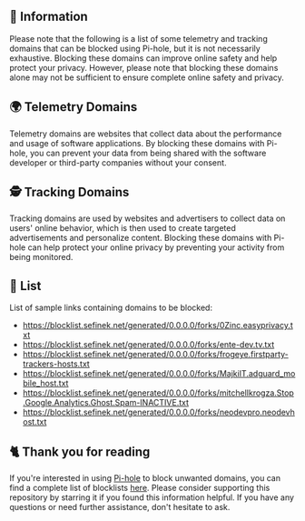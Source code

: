 <!-- [[> SEO
###### Title: 
###### Description: 
###### Tags: 
###### Canonical: /viewer/info/block/Telemetry_and_Tracking
]]> -->

## 📝 Information
Please note that the following is a list of some telemetry and tracking domains that can be blocked using Pi-hole, but it is not necessarily exhaustive.
Blocking these domains can improve online safety and help protect your privacy.
However, please note that blocking these domains alone may not be sufficient to ensure complete online safety and privacy.

## 🌍 Telemetry Domains
Telemetry domains are websites that collect data about the performance and usage of software applications.
By blocking these domains with Pi-hole, you can prevent your data from being shared with the software developer or third-party companies without your consent.

## 🕵️ Tracking Domains
Tracking domains are used by websites and advertisers to collect data on users' online behavior, which is then used to create targeted advertisements and personalize content.
Blocking these domains with Pi-hole can help protect your online privacy by preventing your activity from being monitored.


## 📃 List
List of sample links containing domains to be blocked:

- https://blocklist.sefinek.net/generated/0.0.0.0/forks/0Zinc.easyprivacy.txt
- https://blocklist.sefinek.net/generated/0.0.0.0/forks/ente-dev.tv.txt
- https://blocklist.sefinek.net/generated/0.0.0.0/forks/frogeye.firstparty-trackers-hosts.txt
- https://blocklist.sefinek.net/generated/0.0.0.0/forks/MajkiIT.adguard_mobile_host.txt
- https://blocklist.sefinek.net/generated/0.0.0.0/forks/mitchellkrogza.Stop.Google.Analytics.Ghost.Spam-INACTIVE.txt
- https://blocklist.sefinek.net/generated/0.0.0.0/forks/neodevpro.neodevhost.txt

## 🐈 Thank you for reading
If you're interested in using [Pi-hole](../What%20is%20Pi-hole.md) to block unwanted domains, you can find a complete list of blocklists [here](../../../lists/md/Pi-hole.md).
Please consider supporting this repository by starring it if you found this information helpful.
If you have any questions or need further assistance, don't hesitate to ask.